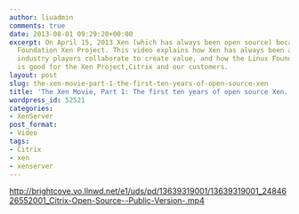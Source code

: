 ```yaml
---
author: liuadmin
comments: true
date: 2013-08-01 09:29:20+00:00
excerpt: On April 15, 2013 Xen (which has always been open source) became the Linux
  Foundation Xen Project. This video explains how Xen has always been a place where
  industry players collaborate to create value, and how the Linux Foundation move
  is good for the Xen Project,Citrix and our customers.
layout: post
slug: the-xen-movie-part-1-the-first-ten-years-of-open-source-xen
title: 'The Xen Movie, Part 1: The first ten years of open source Xen.'
wordpress_id: 52521
categories:
- XenServer
post_format:
- Video
tags:
- Citrix
- xen
- xenserver
---
```


http://brightcove.vo.llnwd.net/e1/uds/pd/13639319001/13639319001_2484626552001_Citrix-Open-Source--Public-Version-.mp4
